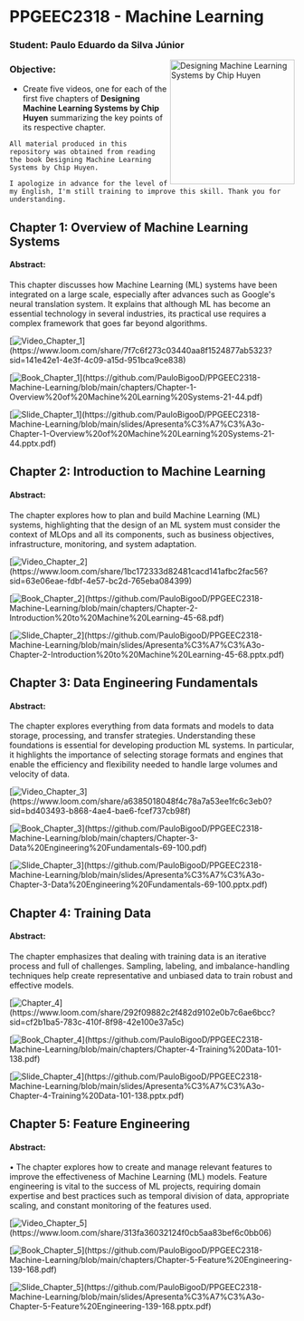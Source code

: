 # PPGEEC2318 - Machine Learning

### Student: Paulo Eduardo da Silva Júnior

  <img src="https://m.media-amazon.com/images/I/81aSHEzSB1L.jpg" min-width="220px" max-width="220px" width="220px" align="right" alt="Designing Machine Learning Systems by Chip Huyen">


### Objective:
 - Create five videos, one for each of the first five chapters of __Designing Machine Learning Systems by Chip Huyen__ summarizing the key points of its respective chapter.

`All material produced in this repository was obtained from reading the book Designing Machine Learning Systems by Chip Huyen.`

`I apologize in advance for the level of my English, I'm still training to improve this skill. Thank you for understanding.`

## Chapter 1: Overview of Machine Learning Systems

#### Abstract:
This chapter discusses how Machine Learning (ML) systems have been integrated on a large scale, especially after advances such as Google's neural translation system. It explains that although ML has become an essential technology in several industries, its practical use requires a complex framework that goes far beyond algorithms.

[![Video_Chapter_1](https://img.shields.io/badge/-Link_video_Chapter_1-blue?style=plastic&logo=telephone&logoColor=white&link=https://www.loom.com/share/7f7c6f273c03440aa8f1524877ab5323?sid=141e42e1-4e3f-4c09-a15d-951bca9ce838")](https://www.loom.com/share/7f7c6f273c03440aa8f1524877ab5323?sid=141e42e1-4e3f-4c09-a15d-951bca9ce838)

[![Book_Chapter_1](https://img.shields.io/badge/-Book_Chapter_1-green?style=plastic&logo=telephone&logoColor=white&link=https://github.com/PauloBigooD/PPGEEC2318-Machine-Learning/blob/main/chapters/Chapter-1-Overview%20of%20Machine%20Learning%20Systems-21-44.pdf")](https://github.com/PauloBigooD/PPGEEC2318-Machine-Learning/blob/main/chapters/Chapter-1-Overview%20of%20Machine%20Learning%20Systems-21-44.pdf)

[![Slide_Chapter_1](https://img.shields.io/badge/-Slide_Chapter_1-yellow?style=plastic&logo=telephone&logoColor=white&link=https://github.com/PauloBigooD/PPGEEC2318-Machine-Learning/blob/main/slides/Apresenta%C3%A7%C3%A3o-Chapter-1-Overview%20of%20Machine%20Learning%20Systems-21-44.pptx.pdf")](https://github.com/PauloBigooD/PPGEEC2318-Machine-Learning/blob/main/slides/Apresenta%C3%A7%C3%A3o-Chapter-1-Overview%20of%20Machine%20Learning%20Systems-21-44.pptx.pdf)

## Chapter 2: Introduction to Machine Learning

#### Abstract:
The chapter explores how to plan and build Machine Learning (ML) systems, highlighting that the design of an ML system must consider the context of MLOps and all its components, such as business objectives, infrastructure, monitoring, and system adaptation.

[![Video_Chapter_2](https://img.shields.io/badge/-Link_video_Chapter_2-blue?style=plastic&logo=telephone&logoColor=white&link=https://www.loom.com/share/1bc172333d82481cacd141afbc2fac56?sid=63e06eae-fdbf-4e57-bc2d-765eba084399")](https://www.loom.com/share/1bc172333d82481cacd141afbc2fac56?sid=63e06eae-fdbf-4e57-bc2d-765eba084399)

[![Book_Chapter_2](https://img.shields.io/badge/-Book_Chapter_2-green?style=plastic&logo=telephone&logoColor=white&link=https://github.com/PauloBigooD/PPGEEC2318-Machine-Learning/blob/main/chapters/Chapter-2-Introduction%20to%20Machine%20Learning-45-68.pdf")](https://github.com/PauloBigooD/PPGEEC2318-Machine-Learning/blob/main/chapters/Chapter-2-Introduction%20to%20Machine%20Learning-45-68.pdf)

[![Slide_Chapter_2](https://img.shields.io/badge/-Slide_Chapter_2-yellow?style=plastic&logo=telephone&logoColor=white&link=https://github.com/PauloBigooD/PPGEEC2318-Machine-Learning/blob/main/slides/Apresenta%C3%A7%C3%A3o-Chapter-2-Introduction%20to%20Machine%20Learning-45-68.pptx.pdf")](https://github.com/PauloBigooD/PPGEEC2318-Machine-Learning/blob/main/slides/Apresenta%C3%A7%C3%A3o-Chapter-2-Introduction%20to%20Machine%20Learning-45-68.pptx.pdf)

## Chapter 3: Data Engineering Fundamentals

#### Abstract:
The chapter explores everything from data formats and models to data storage, processing, and transfer strategies. Understanding these foundations is essential for developing production ML systems. In particular, it highlights the importance of selecting storage formats and engines that enable the efficiency and flexibility needed to handle large volumes and velocity of data.

[![Video_Chapter_3](https://img.shields.io/badge/-Link_video_Chapter_3-blue?style=plastic&logo=telephone&logoColor=white&link=https://www.loom.com/share/a6385018048f4c78a7a53ee1fc6c3eb0?sid=bd403493-b868-4ae4-bae6-fcef737cb98f")](https://www.loom.com/share/a6385018048f4c78a7a53ee1fc6c3eb0?sid=bd403493-b868-4ae4-bae6-fcef737cb98f)

[![Book_Chapter_3](https://img.shields.io/badge/-Book_Chapter_3-green?style=plastic&logo=telephone&logoColor=white&link=https://github.com/PauloBigooD/PPGEEC2318-Machine-Learning/blob/main/chapters/Chapter-3-Data%20Engineering%20Fundamentals-69-100.pdf")](https://github.com/PauloBigooD/PPGEEC2318-Machine-Learning/blob/main/chapters/Chapter-3-Data%20Engineering%20Fundamentals-69-100.pdf)

[![Slide_Chapter_3](https://img.shields.io/badge/-Slide_Chapter_3-yellow?style=plastic&logo=telephone&logoColor=white&link=https://github.com/PauloBigooD/PPGEEC2318-Machine-Learning/blob/main/slides/Apresenta%C3%A7%C3%A3o-Chapter-3-Data%20Engineering%20Fundamentals-69-100.pptx.pdf")](https://github.com/PauloBigooD/PPGEEC2318-Machine-Learning/blob/main/slides/Apresenta%C3%A7%C3%A3o-Chapter-3-Data%20Engineering%20Fundamentals-69-100.pptx.pdf)

## Chapter 4: Training Data

#### Abstract:
The chapter emphasizes that dealing with training data is an iterative process and full of challenges. Sampling, labeling, and imbalance-handling techniques help create representative and unbiased data to train robust and effective models.

[![Chapter_4](https://img.shields.io/badge/-Link_video_Chapter_4-blue?style=plastic&logo=telephone&logoColor=white&link=https://www.loom.com/share/292f09882c2f482d9102e0b7c6ae6bcc?sid=cf2b1ba5-783c-410f-8f98-42e100e37a5c")](https://www.loom.com/share/292f09882c2f482d9102e0b7c6ae6bcc?sid=cf2b1ba5-783c-410f-8f98-42e100e37a5c)

[![Book_Chapter_4](https://img.shields.io/badge/-Book_Chapter_4-green?style=plastic&logo=telephone&logoColor=white&link=https://github.com/PauloBigooD/PPGEEC2318-Machine-Learning/blob/main/chapters/Chapter-4-Training%20Data-101-138.pdf")](https://github.com/PauloBigooD/PPGEEC2318-Machine-Learning/blob/main/chapters/Chapter-4-Training%20Data-101-138.pdf)

[![Slide_Chapter_4](https://img.shields.io/badge/-Slide_Chapter_4-yellow?style=plastic&logo=telephone&logoColor=white&link=https://github.com/PauloBigooD/PPGEEC2318-Machine-Learning/blob/main/slides/Apresenta%C3%A7%C3%A3o-Chapter-4-Training%20Data-101-138.pptx.pdf")](https://github.com/PauloBigooD/PPGEEC2318-Machine-Learning/blob/main/slides/Apresenta%C3%A7%C3%A3o-Chapter-4-Training%20Data-101-138.pptx.pdf)

## Chapter 5: Feature Engineering

#### Abstract:
• The chapter explores how to create and manage relevant features to improve the effectiveness of Machine Learning (ML) models. Feature engineering is vital to the success of ML projects, requiring domain expertise and best practices such as temporal division of data, appropriate scaling, and constant monitoring of the features used.

[![Video_Chapter_5](https://img.shields.io/badge/-Link_video_Chapter_5-blue?style=plastic&logo=telephone&logoColor=white&link=https://www.loom.com/share/313fa36032124f0cb5aa83bef6c0bb06")](https://www.loom.com/share/313fa36032124f0cb5aa83bef6c0bb06)

[![Book_Chapter_5](https://img.shields.io/badge/-Book_Chapter_5-green?style=plastic&logo=telephone&logoColor=white&link=https://github.com/PauloBigooD/PPGEEC2318-Machine-Learning/blob/main/chapters/Chapter-5-Feature%20Engineering-139-168.pdf")](https://github.com/PauloBigooD/PPGEEC2318-Machine-Learning/blob/main/chapters/Chapter-5-Feature%20Engineering-139-168.pdf)

[![Slide_Chapter_5](https://img.shields.io/badge/-Slide_Chapter_5-yellow?style=plastic&logo=telephone&logoColor=white&link=https://github.com/PauloBigooD/PPGEEC2318-Machine-Learning/blob/main/slides/Apresenta%C3%A7%C3%A3o-Chapter-5-Feature%20Engineering-139-168.pptx.pdf")](https://github.com/PauloBigooD/PPGEEC2318-Machine-Learning/blob/main/slides/Apresenta%C3%A7%C3%A3o-Chapter-5-Feature%20Engineering-139-168.pptx.pdf)
